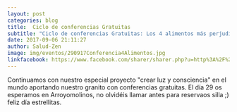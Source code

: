 ```yaml
---
layout: post
categories: blog
title:  Ciclo de conferencias Gratuitas
subtitle: "Ciclo de conferencias Gratuitas: Los 4 alimentos más perjudiciales para tu salud"
date: 2017-09-06 21:11:27
author: Salud-Zen
image: img/eventos/290917Conferencia4Alimentos.jpg
linkfacebook: https://www.facebook.com/sharer/sharer.php?u=http%3A%2F%2Fwww.salud-zen.com%2Fblog%2Fblog%2F2017%2F09%2F06%2Fseminario-nutricion.html&amp;src=sdkpreparse
---
```

Continuamos con nuestro especial proyecto "crear luz y consciencia" en el mundo aportando nuestro granito con conferencias gratuitas. El día 29 os esperamos en Arroyomolinos, no olvidéis llamar antes para reservaos silla ;) feliz día estrellitas.

